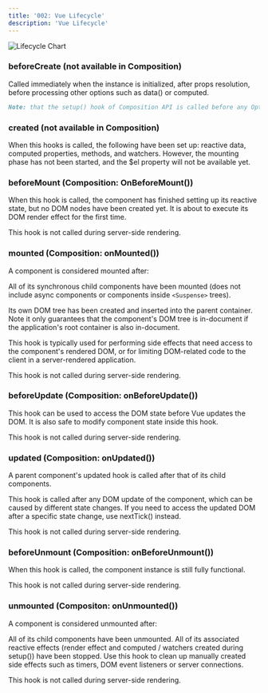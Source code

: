 ```yaml
---
title: '002: Vue Lifecycle'
description: 'Vue Lifecycle'
---
```


![Lifecycle Chart](/images/vue_lifecycle.png "Lifecycle chart")

### beforeCreate (not available in Composition)

Called immediately when the instance is initialized, after props resolution, before processing other options such as data() or computed.

```md
Note: that the setup() hook of Composition API is called before any Options API hooks, even beforeCreate().
```

### created (not available in Composition)

When this hooks is called, the following have been set up: reactive data, computed properties, methods, and watchers. However, the mounting phase has not been started, and the $el property will not be available yet.

### beforeMount (Composition: OnBeforeMount())

When this hook is called, the component has finished setting up its reactive state, but no DOM nodes have been created yet. It is about to execute its DOM render effect for the first time.

This hook is not called during server-side rendering.

### mounted (Composition: onMounted())

A component is considered mounted after:

All of its synchronous child components have been mounted (does not include async components or components inside `<Suspense>` trees).

Its own DOM tree has been created and inserted into the parent container. Note it only guarantees that the component's DOM tree is in-document if the application's root container is also in-document.

This hook is typically used for performing side effects that need access to the component's rendered DOM, or for limiting DOM-related code to the client in a server-rendered application.

This hook is not called during server-side rendering.

### beforeUpdate (Composition: onBeforeUpdate())

This hook can be used to access the DOM state before Vue updates the DOM. It is also safe to modify component state inside this hook.

This hook is not called during server-side rendering.

### updated (Composition: onUpdated())

A parent component's updated hook is called after that of its child components.

This hook is called after any DOM update of the component, which can be caused by different state changes. If you need to access the updated DOM after a specific state change, use nextTick() instead.

This hook is not called during server-side rendering.

### beforeUnmount (Composition: onBeforeUnmount())

When this hook is called, the component instance is still fully functional.

This hook is not called during server-side rendering.

### unmounted (Compositon: onUnmounted())

A component is considered unmounted after:

All of its child components have been unmounted.
All of its associated reactive effects (render effect and computed / watchers created during setup()) have been stopped.
Use this hook to clean up manually created side effects such as timers, DOM event listeners or server connections.

This hook is not called during server-side rendering.
